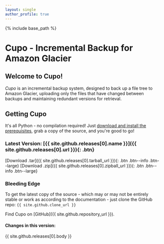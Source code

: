 ```yaml
---
layout: single
author_profile: true
---
```

{% include base_path %}

# Cupo - Incremental Backup for Amazon Glacier

## Welcome to Cupo!

*Cupo* is an incremental backup system, designed to back up a file tree to Amazon Glacier, uploading only the files that have changed between backups and maintaining redundant versions for retrieval.

## Getting Cupo
It's all Python - no compilation required! Just [download and install the prerequisites](https://calmcl1.github.com/cupo-backup/quick-start#installing), grab a copy of the source, and you're good to go!

### Latest Version: [{{ site.github.releases[0].name }}]({{ site.github.releases[0].url }}){: .btn}

[Download .tar]({{ site.github.releases[0].tarball_url }}){: .btn .btn--info .btn--large}
[Download .zip]({{ site.github.releases[0].zipball_url }}){: .btn .btn--info .btn--large}

### Bleeding Edge
To get the latest copy of the source - which may or may not be entirely stable or work as according to the documentation - just clone the GitHub repo: ` {{ site.github.clone_url }} ` 

Find Cupo on <i class="fa fa-fw fa-github"></i>[GitHub]({{ site.github.repository_url }}).

#### Changes in this version:
{{ site.github.releases[0].body }}
